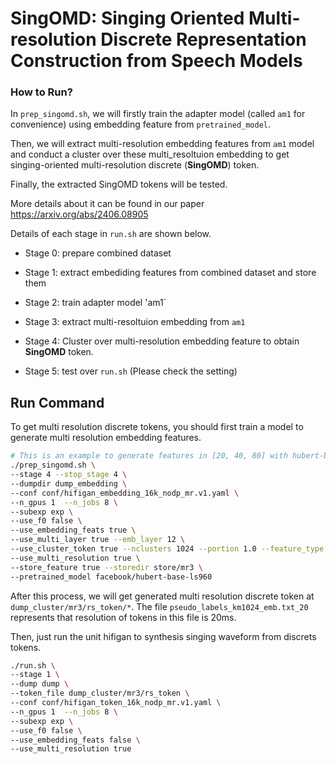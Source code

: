 # SingOMD: Singing Oriented Multi-resolution Discrete Representation Construction from Speech Models

### How to Run?

In `prep_singomd.sh`, we will firstly train the adapter model (called `am1` for convenience) using embedding feature from `pretrained_model`.

Then, we will extract multi-resolution embedding features from `am1` model and conduct a cluster over these multi_resoltuion embedding to get singing-oriented multi-resolution discrete (**SingOMD**) token.

Finally, the extracted SingOMD tokens will be tested.

More details about it can be found in our paper https://arxiv.org/abs/2406.08905

Details of each stage in `run.sh` are shown below.

- Stage 0: prepare combined dataset

- Stage 1: extract embediding features from combined dataset and store them

- Stage 2: train adapter model 'am1`

- Stage 3: extract multi-resoltuion embedding from `am1`

- Stage 4: Cluster over multi-resolution embedding feature to obtain **SingOMD** token.

- Stage 5: test over `run.sh` (Please check the setting)

## Run Command

To get multi resolution discrete tokens, you should first train a model to generate multi resolution embedding features.

```sh
# This is an example to generate features in [20, 40, 80] with hubert-base whose is 20ms.
./prep_singomd.sh \
--stage 4 --stop_stage 4 \
--dumpdir dump_embedding \
--conf conf/hifigan_embedding_16k_nodp_mr.v1.yaml \
--n_gpus 1  --n_jobs 8 \
--subexp exp \
--use_f0 false \
--use_embedding_feats true \
--use_multi_layer true --emb_layer 12 \
--use_cluster_token true --nclusters 1024 --portion 1.0 --feature_type mr3 \
--use_multi_resolution true \
--store_feature true --storedir store/mr3 \
--pretrained_model facebook/hubert-base-ls960
```

After this process, we will get generated multi resolution discrete token at `dump_cluster/mr3/rs_token/*`. The file `pseudo_labels_km1024_emb.txt_20` represents that resolution of tokens in this file is 20ms.

Then, just run the unit hifigan to synthesis singing waveform from discrets tokens.

```sh
./run.sh \
--stage 1 \
--dump dump \
--token_file dump_cluster/mr3/rs_token \
--conf conf/hifigan_token_16k_nodp_mr.v1.yaml \
--n_gpus 1  --n_jobs 8 \
--subexp exp \
--use_f0 false \
--use_embedding_feats false \
--use_multi_resolution true 
```